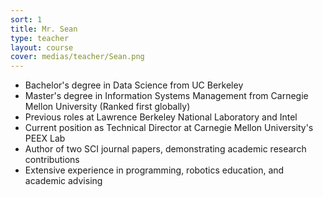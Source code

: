 ```yaml
---
sort: 1
title: Mr. Sean
type: teacher
layout: course
cover: medias/teacher/Sean.png
---
```


- Bachelor's degree in Data Science from UC Berkeley
- Master's degree in Information Systems Management from Carnegie Mellon University (Ranked first globally)
- Previous roles at Lawrence Berkeley National Laboratory and Intel
- Current position as Technical Director at Carnegie Mellon University's PEEX Lab
- Author of two SCI journal papers, demonstrating academic research contributions
- Extensive experience in programming, robotics education, and academic advising
